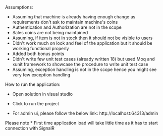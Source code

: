 ﻿Assumptions:

- Assuming that machine is already having enough change as requirements don't ask to maintain machine's coins
- Authentication and Authorization are not in the scope
- Sales coins are not being maintained 
- Assuming, if item is not in stock then it should not be visible to users
- Didn't work much on look and feel of the application but it should be working functional properly
- Added both bonus points
- Didn't write few unit test cases (already written 18) but used Moq and xunit framework to showcase the procedure to write unit test case
- Assuming, exception handling is not in the scope hence you might see very few exception handling 



How to run the application:
- Open solution in visual studio 
- Click to run the project

- For admin ui, please follow the below link:
http://localhost:64313/admin

Please note * First time application load will take little time as it has to start connection with SignalR